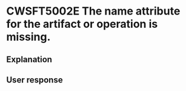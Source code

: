 # CWSFT5002E The name attribute for the artifact or operation is missing.

## Explanation

## User response